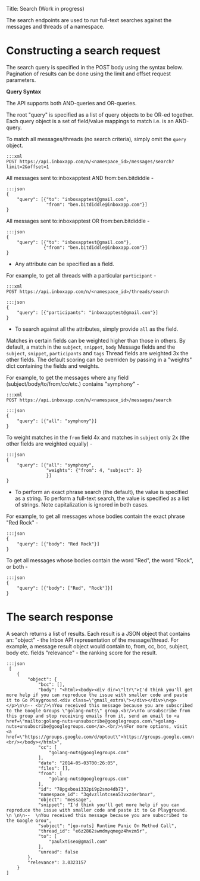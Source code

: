 Title: Search (Work in progress)

The search endpoints are used to run full-text searches against the messages and threads of a namespace.

# Constructing a search request

The search query is specified in the POST body using the syntax below.
Pagination of results can be done using the limit and offset request parameters.

**Query Syntax**

The API supports both AND-queries and OR-queries.

The root "query" is specified as a list of query objects to be OR-ed together.
Each query object is a set of field/value mappings to match i.e. is an AND-query.

To match all messages/threads (no search criteria), simply omit
the `query` object.

```
:::xml
POST https://api.inboxapp.com/n/<namespace_id>/messages/search?limit=2&offset=1
```

All messages sent to:inboxapptest AND from:ben.bitdiddle -

```
:::json
{
    "query": [{"to": "inboxapptest@gmail.com",
               "from": "ben.bitdiddle@inboxapp.com"}]
}
```

All messages sent to:inboxapptest OR from:ben.bitdiddle -

```
:::json
{
    "query": [{"to": "inboxapptest@gmail.com"},
              {"from": "ben.bitdiddle@inboxapp.com"}]
}
```

* Any attribute can be specified as a field.

For example, to get all threads with a particular `participant` -

```
:::xml
POST https://api.inboxapp.com/n/<namespace_id>/threads/search
```

```
:::json
{
    "query": [{"participants": "inboxapptest@gmail.com"}]
}
```

* To search against all the attributes, simply provide `all` as the field.

Matches in certain fields can be weighted higher than those in others. By default,
a match in the `subject`, `snippet`, `body` Message fields and the `subject`, `snippet`,
`participants` and `tags` Thread fields are weighted 3x the other fields.
The default scoring can be overriden by passing in a "weights" dict containing the fields and weights.

For example, to get the messages where any field (subject/body/to/from/cc/etc.) contains "symphony" -

```
:::xml
POST https://api.inboxapp.com/n/<namespace_id>/messages/search
```

```
:::json
{
    "query": [{"all": "symphony"}]
}
```

To weight matches in the `from` field 4x and matches in `subject` only 2x
(the other fields are weighted equally) -

```
:::json
{
    "query": [{"all": "symphony",
               "weights": {"from": 4, "subject": 2}
               }]
}
```

* To perform an exact phrase search (the default), the value is specified as a string.
To perform a full-text search, the value is specified as a list of strings.
Note capitalization is ignored in both cases.

For example, to get all messages whose bodies contain the exact phrase "Red Rock" -

```
:::json
{
    "query": [{"body": "Red Rock"}]
}
```

To get all messages whose bodies contain the word "Red", the word "Rock", or both -

```
:::json
{
    "query": [{"body": ["Red", "Rock"]}]
}
```

# The search response

A search returns a list of results.
Each result is a JSON object that contains an:
"object" - the Inbox API representation of the message/thread.
For example, a message result object would contain to, from, cc, bcc, subject, body etc. fields
"relevance" - the ranking score for the result.

```
:::json
 [
    {
        "object": {
            "bcc": [],
            "body": "<html><body><div dir=\"ltr\">I'd think you'll get more help if you can reproduce the issue with smaller code and paste it to Go Playground.<div class=\"gmail_extra\"></div></div>\n<p></p>\n\n-- <br/>\nYou received this message because you are subscribed to the Google Groups \"golang-nuts\" group.<br/>\nTo unsubscribe from this group and stop receiving emails from it, send an email to <a href=\"mailto:golang-nuts+unsubscribe@googlegroups.com\">golang-nuts+unsubscribe@googlegroups.com</a>.<br/>\nFor more options, visit <a href=\"https://groups.google.com/d/optout\">https://groups.google.com/d/optout</a>.<br/></body></html>",
            "cc": [
                "golang-nuts@googlegroups.com"
            ],
            "date": "2014-05-03T00:26:05",
            "files": [],
            "from": [
                "golang-nuts@googlegroups.com"
            ],
            "id": "78pgxboai332pi9p2smo4db73",
            "namespace_id": "3q4vzllntcsea53vxz4erbnxr",
            "object": "message",
            "snippet": "I'd think you'll get more help if you can reproduce the issue with smaller code and paste it to Go Playground. \n \n\n--  \nYou received this message because you are subscribed to the Google Grou",
            "subject": "[go-nuts] Runtime Panic On Method Call",
            "thread_id": "e6z2862swmdmyqmegz4hvzm5r",
            "to": [
                "paulxtiseo@gmail.com"
            ],
            "unread": false
        },
        "relevance": 3.0323157
    }
]
```
